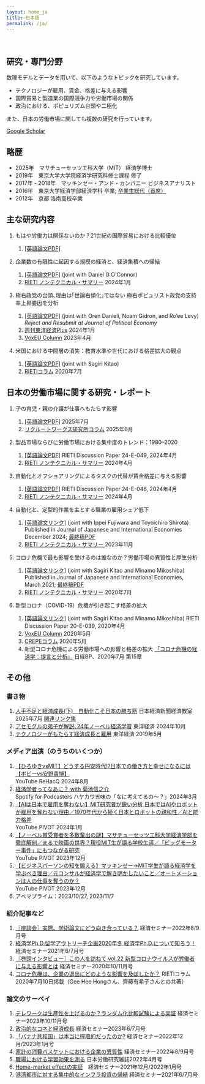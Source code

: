 ```yaml
---
layout: home_ja
title: 日本語
permalink: /ja/
---
```


<br>

## 研究・専門分野

数理モデルとデータを用いて、以下のようなトピックを研究しています。

- テクノロジーが雇用、賃金、格差に与える影響
- 国際貿易と製造業の国際競争力や労働市場の関係
- 政治における、ポピュリズム台頭や二極化

また、日本の労働市場に関しても複数の研究を行っています。

<a href="https://scholar.google.com/citations?user=ERWAMasAAAAJ&hl=ja" target="_blank">Google Scholar</a>  

## 略歴
- 2025年　マサチューセッツ工科大学（MIT） 経済学博士  
- 2019年　東京大学大学院経済学研究科修士課程 修了  
- 2017年 - 2018年　マッキンゼー・アンド・カンパニー ビジネスアナリスト  
- 2016年　東京大学経済学部経済学科 卒業; <a href="https://www.u-tokyo.ac.jp/focus/ja/articles/t_z1301_00010.html" target="_blank">卒業生総代（首席）</a>  
- 2012年　京都 洛南高校卒業


## 主な研究内容

1. もはや労働力は関係ないのか？21世紀の国際貿易における比較優位
   1. <a href="https://www.shinnosuke-kikuchi.com/files/research/KIKUCHI-skill-trade.pdf" target="_blank">[英語論文PDF]</a>  


2. 企業数の有限性に起因する規模の経済と、経済集積への帰結
   1. <a href="https://www.shinnosuke-kikuchi.com/files/research/KIKUCHI-OCONNOR-granular-spatial.pdf" target="_blank">[英語論文PDF]</a> (joint with Daniel G O'Connor)  
   2. <a href="https://www.rieti.go.jp/jp/publications/nts/24e005.html" target="_blank">RIETI ノンテクニカル・サマリー</a>  2024年1月  

3. 極右政党の台頭､理由は｢世論右傾化｣ではない 極右ポピュリスト政党の支持率上昇要因を分析
   1. <a href="https://www.shinnosuke-kikuchi.com/files/research/DGKL-Populism.pdf" target="_blank">[英語論文PDF]</a> (joint with Oren Danieli, Noam Gidron, and Ro’ee Levy)  
   _Reject and Resubmit at Journal of Political Economy_  
   2. <a href="https://toyokeizai.net/articles/-/728611" target="_blank">週刊東洋経済Plus</a> 2024年1月
   3. <a href="https://cepr.org/voxeu/columns/decomposing-rise-populist-radical-right-how-changes-priorities-explain-electoral" target="_blank">VoxEU Column</a> 2023年4月  

4. 米国における中間層の消失：教育水準や世代における格差拡大の観点
   1. <a href="https://www.shinnosuke-kikuchi.com/files/research/KK-ROBOT.pdf" target="_blank">[英語論文PDF]</a> (joint with Sagiri Kitao)  
   2. <a href="https://www.rieti.go.jp/jp/columns/a01_0605.html" target="_blank">RIETIコラム</a>  2020年7月


## 日本の労働市場に関する研究・レポート

1. 子の育児・親の介護が仕事へもたらす影響
   1. <a href="https://www.shinnosuke-kikuchi.com/files/research/KIKUCHI_LTC_Penalty.pdf" target="_blank">[英語論文PDF]</a> 2025年7月
   2. <a href="https://www.works-i.com/surveys/column/jpsedcolumn/detail006.html" target="_blank">リクルートワークス研究所コラム</a>  2025年6月  

2. 製品市場ならびに労働市場における集中度のトレンド：1980–2020
   1. <a href="https://www.rieti.go.jp/jp/publications/dp/24e049.pdf" target="_blank">[英語論文PDF]</a> RIETI Discussion Paper 24-E-049, 2024年4月
   2. <a href="https://www.rieti.go.jp/jp/publications/nts/24e049.html" target="_blank">RIETI ノンテクニカル・サマリー</a>  2024年4月  

3. 自動化とオフショアリングによるタスクの代替が賃金格差に与える影響
   1. <a href="https://www.rieti.go.jp/jp/publications/dp/24e046.pdf" target="_blank">[英語論文PDF]</a> RIETI Discussion Paper 24-E-046, 2024年4月
   2. <a href="https://www.rieti.go.jp/jp/publications/nts/24e046.html" target="_blank">RIETI ノンテクニカル・サマリー</a>  2024年4月  

4. 自動化と、定型的作業を主とする職業の雇用シェア低下
   1. <a href="https://www.sciencedirect.com/science/article/abs/pii/S0889158324000340" target="_blank">[英語論文リンク]</a> (joint with Ippei Fujiwara and Toyoichiro Shirota) Published in Journal of Japanese and International Economies December 2024; <a href="https://www.shinnosuke-kikuchi.com/files/research/FKS-robot-japan.pdf" target="_blank">最終稿PDF</a>  
   2. <a href="https://www.rieti.go.jp/jp/publications/nts/23e082.html" target="_blank">RIETI ノンテクニカル・サマリー </a> 2023年11月
   
5. コロナ危機で最も影響を受けるのは誰なのか？労働市場の異質性と厚生分析
   1. <a href="https://www.sciencedirect.com/science/article/abs/pii/S088915832030054X" target="_blank">[英語論文リンク]</a> (joint with Sagiri Kitao and Minamo Mikoshiba) Published in Journal of Japanese and International Economies, March 2021; <a href="https://www.shinnosuke-kikuchi.com/files/research/KKM-COVID19.pdf" target="_blank">最終稿PDF</a>  
   2. <a href="https://www.rieti.go.jp/jp/publications/summary/20070004.html" target="_blank">RIETI ノンテクニカル・サマリー</a>  2020年7月

6. 新型コロナ（COVID-19）危機が引き起こす格差の拡大
   1. <a href="https://www.rieti.go.jp/jp/publications/summary/20040020.html" target="_blank">[英語論文リンク]</a> (joint with Sagiri Kitao and Minamo Mikoshiba) RIETI Discussion Paper 20-E-039, 2020年4月 
   2. <a href="https://cepr.org/voxeu/columns/heterogeneous-employment-vulnerability-and-inequality-japan" target="_blank">VoxEU Column</a> 2020年5月
   3. <a href="https://www.crepe.e.u-tokyo.ac.jp/material/crepecl7.html" target="_blank">CREPEコラム</a>  2020年5月
   4. 新型コロナ危機による労働市場への影響と格差の拡大 <a href="https://bookplus.nikkei.com/atcl/catalog/2020/9784532358617/" target="_blank">「コロナ危機の経済学：提言と分析」</a> 日経BP、2020年7月 第15章



## その他 
### 書き物
1. <a href="https://www.nikkei.com/article/DGKKZO90353140Q5A730C2KE8000/" target="_blank">人手不足と経済成長(下)　自動化こそ日本の勝ち筋</a> 日本経済新聞経済教室 2025年7月 <a href="/files/memo/reference_nikkei_20250731_v202507310600.pdf" target="_blank">関連リンク集</a> 
2. <a href="https://toyokeizai.net/articles/-/834064" target="_blank">アセモグルの弟子が解説､24年ノーベル経済学賞</a> 東洋経済 2024年10月
3.  <a href="https://toyokeizai.net/articles/-/568186" target="_blank">テクノロジーがもたらす経済成長と雇用</a> 東洋経済 2019年5月

### メディア出演（のうちのいくつか）
1. <a href="https://www.youtube.com/watch?v=H5IVSMGIoyg" target="_blank">【ひろゆきvsMIT】どうする円安時代!?日本での働き方と幸せになるには【ボビーvs安野貴博】</a>  
   YouTube ReHacQ 2024年8月  
2. <a href="https://www.youtube.com/watch?v=ppKt84WAk_c" target="_blank">経済学者ってなあに？ with 菊池信之介</a>  
   Spotify for Podcasters ハヤカワ五味の「なに考えてるの〜？」2024年3月  
3. <a href="https://www.youtube.com/watch?v=ba6k4AiebJY" target="_blank">【AIは日本で雇用を奪わない】MIT研究者が鋭い分析 日本ではAIやロボットが雇用を奪わない理由／1970年代から続く日本とロボットの親和性／AIと能力格差</a>  
   YouTube PIVOT 2024年1月  
4. <a href="https://www.youtube.com/watch?v=JnN3G-vpxeQ" target="_blank">【ノーベル賞受賞者を多数輩出の謎】マサチューセッツ工科大学経済学部を徹底解剖／まるで映画の世界？現役MIT生が語る学校生活／「ビッグモーター事件」にもつながる研究</a>  
   YouTube PIVOT 2023年12月  
5. <a href="https://www.youtube.com/watch?v=_O2hWCPX-mk" target="_blank">【ビジネスパーソンの知を鍛える】マッキンゼー→MIT学生が語る経済学を学ぶべき理由／元コンサルが経済学で解き明かしたいこと／オートメーションは人の仕事を奪うのか？</a>  
   YouTube PIVOT 2023年12月  
6. アベマプライム：2023/10/27, 2023/11/7  

### 紹介記事など
1. <a href="https://www.web-nippyo.jp/28418/" target="_blank">〖座談会〗実際、学術論文にどう向き合っている？</a> 経済セミナー2022年8/9月号
2. <a href="https://note.com/keisemi/n/n99c0b87f88f4" target="_blank">経済学Ph.D.留学アウトリーチ企画2020年冬 経済学Ph.D.について知ろう！</a> 経済セミナー2021年6/7月号
3. <a href="https://www.web-nippyo.jp/20680/" target="_blank">〖巻頭インタビュー〗この人を訪ねて vol.22 新型コロナウイルスが労働者に与える影響とは</a> 経済セミナー2020年10/11月号
4. <a href="https://www.rieti.go.jp/jp/columns/a01_0607.html" target="_blank">コロナ危機は、企業の退出にどのような影響を及ぼしたか？</a> RIETIコラム 2020年7月10日掲載（Gee Hee Hongさん、齊藤有希子さんとの共著）  

### 論文のサーベイ
1. <a href="https://www.web-nippyo.jp/32897/" target="_blank">テレワークは生産性を上げるのか？ランダム化比較試験による実証</a> 経済セミナー2023年10/11月号
2. <a href="https://www.web-nippyo.jp/32030/" target="_blank">政治的なコネと経済成長</a> 経済セミナー2023年6/7月号
3. <a href="https://www.web-nippyo.jp/29934/" target="_blank">「バナナ共和国」は本当に搾取的だったのか?</a> 経済セミナー2022年12月/2023年1月号
4. <a href="https://www.web-nippyo.jp/27700/" target="_blank">家計の消費バスケットにおける企業の異質性</a> 経済セミナー2022年8/9月号
5. <a href="https://www.jil.go.jp/institute/zassi/backnumber/2022/04/pdf/076-077.pdf" target="_blank">職場における学習効果を測る</a> 日本労働研究雑誌2022年4月号
6. <a href="https://www.web-nippyo.jp/25367/" target="_blank">Home-market effectの実証</a>　経済セミナー2021年12月/2022年1月号
7. <a href="https://www.web-nippyo.jp/23540/" target="_blank">港湾都市に対する集中的なインフラ投資の帰結</a> 経済セミナー2021年6/7月号